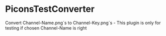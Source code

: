 PiconsTestConverter
===================

Convert Channel-Name.png´s to Channel-Key.png´s - This plugin is only for testing if chosen Channel-Name is right
